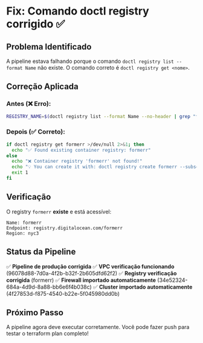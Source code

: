 # Fix: Comando doctl registry corrigido ✅

## Problema Identificado
A pipeline estava falhando porque o comando `doctl registry list --format Name` não existe. O comando correto é `doctl registry get <nome>`.

## Correção Aplicada

### Antes (❌ Erro):
```bash
REGISTRY_NAME=$(doctl registry list --format Name --no-header | grep "formerr" || echo "")
```

### Depois (✅ Correto):
```bash
if doctl registry get formerr >/dev/null 2>&1; then
  echo "✅ Found existing container registry: formerr"
else
  echo "❌ Container registry 'formerr' not found!"
  echo "💡 You can create it with: doctl registry create formerr --subscription-tier basic"
  exit 1
fi
```

## Verificação
O registry `formerr` **existe** e está acessível:
```
Name: formerr
Endpoint: registry.digitalocean.com/formerr
Region: nyc3
```

## Status da Pipeline
✅ **Pipeline de produção corrigida**
✅ **VPC verificação funcionando** (96078d88-7d0a-4f2b-b32f-2b605dfd62f2)
✅ **Registry verificação corrigida** (formerr)
✅ **Firewall importado automaticamente** (34e52324-684a-4d9d-8a88-bb6e6f4b038c)
✅ **Cluster importado automaticamente** (4f27853d-f875-4540-b22e-5f045980dd0b)

## Próximo Passo
A pipeline agora deve executar corretamente. Você pode fazer push para testar o terraform plan completo!
